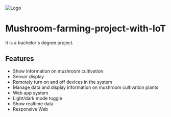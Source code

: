 ![Logo](https://dev-to-uploads.s3.amazonaws.com/uploads/articles/th5xamgrr6se0x5ro4g6.png)

# Mushroom-farming-project-with-IoT
It is a bachelor's degree project.

## Features

- Show information on mushroom cultivation
- Sensor display
- Remotely turn on and off devices in the system
- Manage data and display information on mushroom cultivation plants
- Web app system
- Light/dark mode toggle
- Show realtime data
- Responsive Web
